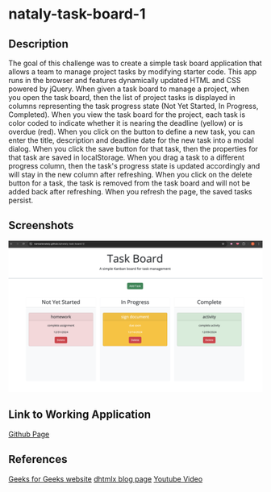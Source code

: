 # nataly-task-board-1

## Description

The goal of this challenge was to create a simple task board application that allows a team to manage project tasks by modifying starter code. This app runs in the browser and features dynamically updated HTML and CSS powered by jQuery. When given a task board to manage a project, when you open the task board, then the list of project tasks is displayed in columns representing the task progress state (Not Yet Started, In Progress, Completed). When you view the task board for the project, each task is color coded to indicate whether it is nearing the deadline (yellow) or is overdue (red). When you click on the button to define a new task, you can enter the title, description and deadline date for the new task into a modal dialog. When you click the save button for that task, then the properties for that task are saved in localStorage. When you drag a task to a different progress column, then the task's progress state is updated accordingly and will stay in the new column after refreshing. When you click on the delete button for a task, the task is removed from the task board and will not be added back after refreshing. When you refresh the page, the saved tasks persist. 

## Screenshots
<img src="/screenshot 1.png">

## Link to Working Application
<a href="https://namastenataly.github.io/nataly-task-board-1/">Github Page</a>

## References
<a href="https://www.geeksforgeeks.org/build-a-drag-drop-kanban-board-using-html-css-javascript/">Geeks for Geeks website</a>
<a href="https://dhtmlx.com/blog/build-javascript-taskboard-dhtmlx-kanban-tutorial/">dhtmlx blog page</a>
<a href="https://www.youtube.com/watch?v=ecKw7FfikwI">Youtube Video</a>